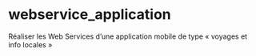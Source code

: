 # webservice_application
Réaliser les Web Services d’une application mobile de type « voyages et info locales »
